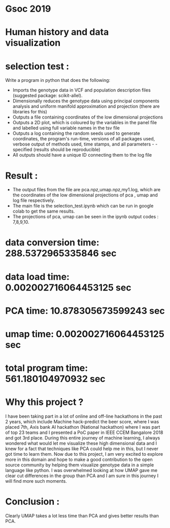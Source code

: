 

# Gsoc 2019
# Human history and data visualization

# selection test :
Write a program in python that does the following:

- Imports the genotype data in VCF and population description files (suggested package: scikit-allel).
- Dimensionally reduces the genotype data using principal components analysis and uniform manifold approximation and projection (there are libraries for this)
- Outputs a file containing coordinates of the low dimensional projections
- Outputs a 2D plot, which is coloured by the variables in the panel file and labelled using full variable names in the tsv file
- Outputs a log containing the random seeds used to generate coordinates, the program's run-time, versions of all packages used, verbose output of methods used, time stamps, and all parameters - - specified (results should be reproducible)
- All outputs should have a unique ID connecting them to the log file

# Result :
- The output files from the file are pca.npz,umap.npz,my1.log, which are the coordinates of the low dimensional projections of pca , umap and log file respectively.
- The main file is the selection_test.ipynb which can be run in google colab to get the same results.
- The projections of pca, umap can be seen in the ipynb output codes : 7,8,9,10.

# data conversion time: 288.5372965335846 sec 
# data load time: 0.002002716064453125 sec
# PCA time: 10.878305673599243 sec
# umap time: 0.002002716064453125 sec
# total program time: 561.180104970932 sec

# Why this project ?
I have been taking part in a lot of online and off-line hackathons in the past 2 years, which include Machine hack-predict the beer score, where I was placed 7th, Axis bank AI hackathon (National hackathon) where I was part of top 23 teams and I presented a PoC paper in IEEE CCEM Bangalore 2018 and got 3rd place. During this entire journey of machine learning, I always wondered what would let me visualize these high dimensional data and I knew for a fact that techniques like PCA could help me in this, but I never got time to learn them. Now due to this project, I am very excited to explore more in this domain and hope to make a good contribution to the open source community by helping them visualize genotype data in a simple language like python. I was overwhelmed looking at how UMAP gave me clear cut differences in the group than PCA and I am sure in this journey I will find more such moments.

# Conclusion :
Clearly UMAP takes a lot less time than PCA and gives better results than PCA.